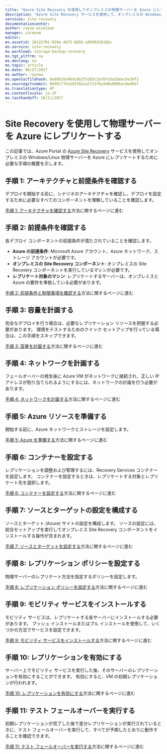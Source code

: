 ```yaml
---
title: "Azure Site Recovery を使用してオンプレミスの物理サーバーを Azure にレプリケートする | Microsoft Docs"
description: "Azure Site Recovery サービスを使用して、オンプレミスの Windows/Linux 物理サーバー上で実行されているワークロードを Azure にレプリケートする手順の概要を示します。"
services: site-recovery
documentationcenter: 
author: rayne-wiselman
manager: carmonm
editor: 
ms.assetid: 20122f01-929a-4675-b85b-a9b99d2618bc
ms.service: site-recovery
ms.workload: storage-backup-recovery
ms.tgt_pltfrm: na
ms.devlang: na
ms.topic: article
ms.date: 06/27/2017
ms.author: raynew
ms.openlocfilehash: 0a09b35e98dc0b2f5283c2a707a3a2b8ac9a39f2
ms.sourcegitcommit: 6699c77dcbd5f8a1a2f21fba3d0a0005ac9ed6b7
ms.translationtype: HT
ms.contentlocale: ja-JP
ms.lasthandoff: 10/11/2017
---
```

# <a name="replicate-physical-servers-to-azure-with-site-recovery"></a>Site Recovery を使用して物理サーバーを Azure にレプリケートする

この記事では、Azure Portal の [Azure Site Recovery](site-recovery-overview.md) サービスを使用してオンプレミスの Windows/Linux 物理サーバーを Azure にレプリケートするために必要な手順の概要を示します。


## <a name="step-1-review-architecture-and-prerequisites"></a>手順 1: アーキテクチャと前提条件を確認する

デプロイを開始する前に、シナリオのアーキテクチャを確認し、デプロイを設定するために必要なすべてのコンポーネントを理解していることを確認します。

[手順 1: アーキテクチャを確認する](physical-walkthrough-architecture.md)方法に関するページに進む


## <a name="step-2-review-prerequisites"></a>手順 2: 前提条件を確認する

各デプロイ コンポーネントの前提条件が満たされていることを確認します。

- **Azure の前提条件**: Microsoft Azure アカウント、Azure ネットワーク、ストレージ アカウントが必要です。
- **オンプレミスの Site Recovery コンポーネント**: オンプレミスの Site Recovery コンポーネントを実行しているマシンが必要です。
- **レプリケート対象のマシン**: レプリケートするサーバーは、オンプレミスと Azure の要件を準拠している必要があります。

[手順 2: 前提条件と制限事項を確認する](physical-walkthrough-prerequisites.md)方法に関するページに進む

## <a name="step-3-plan-capacity"></a>手順 3: 容量を計画する

完全なデプロイを行う場合は、必要なレプリケーション リソースを把握する必要があります。 環境をテストするためのクイック セットアップを行っている場合は、この手順をスキップできます。

[手順 3: 容量を計画する](physical-walkthrough-capacity.md)方法に関するページに進む

## <a name="step-4-plan-networking"></a>手順 4: ネットワークを計画する

フェールオーバーの発生後に Azure VM がネットワークに接続され、正しい IP アドレスが割り当てられるようにするには、ネットワークの計画を行う必要があります。

[手順 4: ネットワークを計画する](physical-walkthrough-network.md)方法に関するページに進む

##  <a name="step-5-prepare-azure-resources"></a>手順 5: Azure リソースを準備する

開始する前に、Azure ネットワークとストレージを設定します。 

[手順 5: Azure を準備する](physical-walkthrough-prepare-azure.md)方法に関するページに進む


## <a name="step-6-set-up-a-vault"></a>手順 6: コンテナーを設定する

レプリケーションを調整および管理するには、Recovery Services コンテナーを設定します。 コンテナーを設定するときは、レプリケートする対象とレプリケート先を選択します。

[手順 6: コンテナーを設定する](physical-walkthrough-create-vault.md)方法に関するページに進む

## <a name="step-7-configure-source-and-target-settings"></a>手順 7: ソースとターゲットの設定を構成する

ソースとターゲット (Azure) サイトの設定を構成します。 ソースの設定には、統合セットアップを実行してオンプレミス Site Recovery コンポーネントをインストールする操作が含まれます。

[手順 7: ソースとターゲットを設定する](physical-walkthrough-source-target.md)方法に関するページに進む

## <a name="step-8-set-up-a-replication-policy"></a>手順 8: レプリケーション ポリシーを設定する

物理サーバーのレプリケート方法を指定するポリシーを設定します。

[手順 8: レプリケーション ポリシーを設定する](physical-walkthrough-replication.md)方法に関するページに進む

## <a name="step-9-install-the-mobility-service"></a>手順 9: モビリティ サービスをインストールする

モビリティ サービスは、レプリケートする各サーバーにインストールする必要があります。 プッシュ インストールまたはプル インストールを使用して、いくつかの方法でサービスを設定できます。

[手順 9: モビリティ サービスをインストールする](physical-walkthrough-install-mobility.md)方法に関するページに進む

## <a name="step-10-enable-replication"></a>手順 10: レプリケーションを有効にする

サーバー上でモビリティ サービスを実行した後、そのサーバーのレプリケーションを有効にすることができます。 有効にすると、VM の初期レプリケーションが行われます。

[手順 10: レプリケーションを有効にする](physical-walkthrough-enable-replication.md)方法に関するページに進む

## <a name="step-11-run-a-test-failover"></a>手順 11: テスト フェールオーバーを実行する

初期レプリケーションが完了した後で差分レプリケーションが実行されているときに、テスト フェールオーバーを実行して、すべてが予期したとおりに動作することを確認できます。

[手順 11: テスト フェールオーバーを実行する](physical-walkthrough-test-failover.md)方法に関するページに進む

